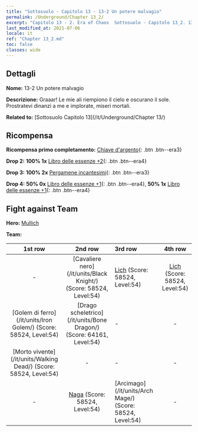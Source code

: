 ```yaml
---
title: "Sottosuolo - Capitolo 13 - 13-2 Un potere malvagio"
permalink: /Underground/Chapter 13_2/
excerpt: "Capitolo 13 - 2. Era of Chaos  Sottosuolo - Capitolo 13_2. 13-2 Un potere malvagio"
last_modified_at: 2021-07-06
locale: it
ref: "Chapter 13_2.md"
toc: false
classes: wide
---
```


## Dettagli

 **Nome:** 13-2 Un potere malvagio

 **Descrizione:** Graaar! Le mie ali riempiono il cielo e oscurano il sole. Prostratevi dinanzi a me e implorate, miseri mortali.

 **Related to:** [Sottosuolo Capitolo 13](/it/Underground/Chapter 13/)

## Ricompensa

 **Ricompensa primo completamento:** [Chiave d'argento](/ItemsIT/con_693/){: .btn .btn--era3}

 **Drop 2:** **100% 1x** [Libro delle essenze +2](/ItemsIT/mat_53/){: .btn .btn--era4}

 **Drop 3:** **100% 2x** [Pergamene incantesimi](/ItemsIT/con_694/){: .btn .btn--era3}

 **Drop 4:** **50% 0x** [Libro delle essenze +1](/ItemsIT/mat_46/){: .btn .btn--era4}, **50% 1x** [Libro delle essenze +1](/ItemsIT/mat_46/){: .btn .btn--era4}


## Fight against Team
 **Hero:** [Mullich](/it/heroes/Mullich/)

 **Team:**


  | 1st row | 2nd row | 3rd row | 4th row |
  |:----:|:----:|:----|:----:|
  | - | [Cavaliere nero](/it/units/Black Knight/) (Score: 58524, Level:54)  | [Lich](/it/units/Lich/) (Score: 58524, Level:54)  | [Lich](/it/units/Lich/) (Score: 58524, Level:54)  |
  | [Golem di ferro](/it/units/Iron Golem/) (Score: 58524, Level:54)  | [Drago scheletrico](/it/units/Bone Dragon/) (Score: 64161, Level:54)  | - | - |
  | [Morto vivente](/it/units/Walking Dead/) (Score: 58524, Level:54)  | - | - | - |
  | - | [Naga](/it/units/Naga/) (Score: 58524, Level:54)  | [Arcimago](/it/units/Arch Mage/) (Score: 58524, Level:54)  | - |


